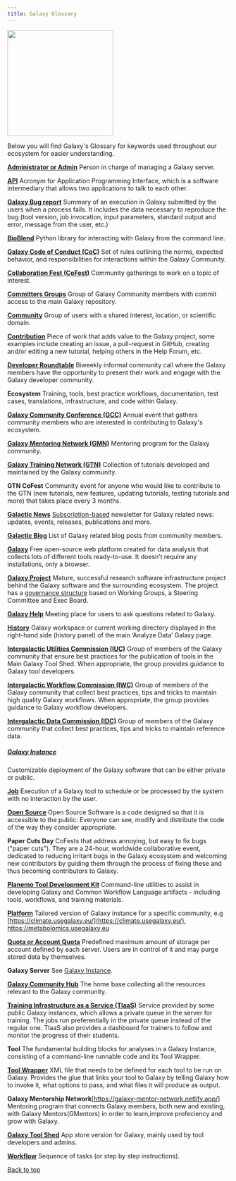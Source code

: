 ```yaml
---
title: Galaxy Glossary 
---
```

<div class='right'><img src="/images/undraw-illustrations/book-lover.svg" alt="" width="240" /></div>

Below you will find Galaxy's Glossary for keywords used throughout our ecosystem for easier understanding.

 **[Administrator or Admin](https://galaxyproject.org/admin/)** Person in charge of managing a Galaxy server.

**[API](https://galaxyproject.org/develop/api/)** Acronym for Application Programming Interface, which is a software intermediary that allows two applications to talk to each other.

**[Galaxy Bug report](https://galaxyproject.org/issues/#tips)** Summary of an execution in Galaxy submitted by the users when a process fails. It includes the data necessary to reproduce the bug (tool version, job invocation, input parameters, standard output and error, message from the user, etc.)

**[BioBlend](https://bioblend.readthedocs.io/en/latest/api_docs/galaxy/all.html)** Python library for interacting with Galaxy from the command line.

**[Galaxy Code of Conduct (CoC)](https://galaxyproject.org/community/coc/)** Set of rules outlining the norms, expected behavior, and responsibilities 
for interactions within the Galaxy Community.

**[Collaboration Fest (CoFest)](https://galaxyproject.org/events/cofests/)** Community gatherings to work on a topic of interest.

**[Committers Groups](https://galaxyproject.org/community/committers/)** Group of Galaxy Community members with commit access to the main Galaxy 
repository.

**[Community](https://galaxyproject.org/community/)** Group of users with a shared interest, location, or scientific domain.

**[Contribution](https://galaxyproject.org/develop/)** Piece of work that adds value to the Galaxy project, some examples include creating an issue, a pull-request in GitHub, creating and/or editing a new tutorial, helping others in the Help Forum, etc.

**[Developer Roundtable](https://galaxyproject.org/community/devroundtable/)** Biweekly informal community call where  the Galaxy members have the opportunity to present their work and engage with the Galaxy developer community.

**Ecosystem** Training, tools, best practice workflows, documentation, test cases, translations, infrastructure, and code within Galaxy.

**[Galaxy Community Conference (GCC)](https://galaxyproject.org/gcc/)** Annual event that gathers community members who are interested in 
contributing to Galaxy's ecosystem.

**[Galaxy Mentoring Network (GMN)](link)** Mentoring program for the Galaxy community.

**[Galaxy Training Network (GTN)](https://training.galaxyproject.org/)** Collection of tutorials developed and maintained by the Galaxy community.

**GTN CoFest** Community event for anyone who would like to contribute to the GTN (new tutorials, new features, updating tutorials, testing tutorials and more) that takes place every 3 months.

**[Galactic News](https://galaxyproject.org/galaxy-updates/)** 
[Subscription-based](https://lists.galaxyproject.org/?count=100&all-lists=) newsletter for Galaxy related news: updates, events, releases, publications and more.

**[Galactic Blog](https://galaxyproject.org/blog/)** 
List of Galaxy related blog posts from community members.

**[Galaxy](https://github.com/galaxyproject/galaxy)** Free open-source web platform created for data analysis that collects lots of different tools ready-to-use. It doesn’t require any installations, only a browser.

**[Galaxy Project](https://galaxyproject.org/)** Mature, successful research software infrastructure project behind the Galaxy software and the surrounding ecosystem. The project has a [governance structure](https://galaxyproject.org/community/governance/) based on Working Groups, a Steering Committee and 
Exec Board. 

**[Galaxy Help](https://help.galaxyproject.org/)** Meeting place for users to ask questions related to Galaxy.

**[History](https://training.galaxyproject.org/training-material/topics/galaxy-interface/tutorials/history/tutorial.html)** Galaxy workspace or current working directory displayed in the right-hand side (history panel) of the main ‘Analyze Data’ Galaxy page.

**[Intergalactic Utilities Commission (IUC)](https://galaxyproject.org/iuc/)** Group of members of the Galaxy community that ensure best practices for the publication of tools in the Main Galaxy Tool Shed. When appropriate, the group provides guidance to Galaxy tool developers.

**[Intergalactic Workflow Commission (IWC)](https://github.com/galaxyproject/iwc)** Group of members of the Galaxy community that collect best practices, tips and tricks to maintain high quality Galaxy workflows. When appropriate, the group provides guidance to Galaxy workflow developers.

**[Intergalactic Data Commission (IDC)](https://github.com/galaxyproject/idc)** Group of members of the Galaxy community that collect best practices, 
tips and tricks to maintain reference data.

##### [Galaxy Instance](https://galaxyproject.org/admin/get-galaxy/)
Customizable deployment of the Galaxy software that can be either private or public. 

**[Job](https://galaxyproject.org/support/how-jobs-execute/)** Execution of a Galaxy tool to schedule or be processed by the system with no interaction by the user.

**[Open Source](https://opensource.org/osd)** Open Source Software is a code designed so that it is accessible to the public: Everyone can see, modify and distribute the code of the way they consider appropriate.

**Paper Cuts Day** CoFests that address annoying, but easy to fix bugs ("paper cuts"). They are a 24-hour, worldwide collaborative event, dedicated to reducing irritant bugs in the Galaxy ecosystem and welcoming new contributors by guiding them through the process of fixing these and thus becoming contributors to Galaxy.
	
**[Planemo Tool Development Kit](https://planemo.readthedocs.io/en/latest/writing.html)** Command-line utilities to assist in developing Galaxy and Common Workflow Language artifacts - including tools, workflows, and training materials.

**[Platform](https://galaxyproject.org/use/)** Tailored version of Galaxy instance for a specific community, e.g [https://climate.usegalaxy.eu/](https://climate.usegalaxy.eu/), https://metabolomics.usegalaxy.eu

**[Quota or Account Quota](https://galaxyproject.org/support/account-quotas/)** Predefined maximum amount of storage per account defined by each server. Users are in control of it and may purge stored data by themselves. 

**Galaxy Server** See [Galaxy Instance](#galaxy-instance).

**[Galaxy Community Hub](https://galaxyproject.org/)** The home base collecting all the resources relevant to the Galaxy community.

**[Training Infrastructure as a Service (TIaaS)](https://galaxyproject.eu/tiaas.html)** Service provided by some public Galaxy instances, which allows a private queue in the server for training. The jobs run preferentially in the private queue instead of the regular one. TIaaS also provides a dashboard for trainers to follow and monitor the progress of their students.

**Tool** The fundamental building blocks for analyses in a Galaxy Instance, consisting of a command-line runnable code and its Tool Wrapper.

**[Tool Wrapper](https://docs.galaxyproject.org/en/latest/dev/schema.html)** XML file that needs to be defined for each tool to be run on Galaxy. Provides the glue that links your tool to Galaxy by telling Galaxy how to invoke it, what options to pass, and what files it will produce as output.

**Galaxy Mentorship Network**[https://galaxy-mentor-network.netlify.app/] Mentoring program that connects Galaxy members, both new and existing, with Galaxy Mentors(GMentors) in order to learn,improve profeciency and grow with Galaxy.

**[Galaxy Tool Shed](https://toolshed.g2.bx.psu.edu/)** App store version for Galaxy, mainly used by tool developers and admins.

**[Workflow](https://training.galaxyproject.org/training-material/topics/galaxy-interface/tutorials/workflow-editor/tutorial.html)** Sequence of tasks (or step by step instructions).

[Back to top](#)